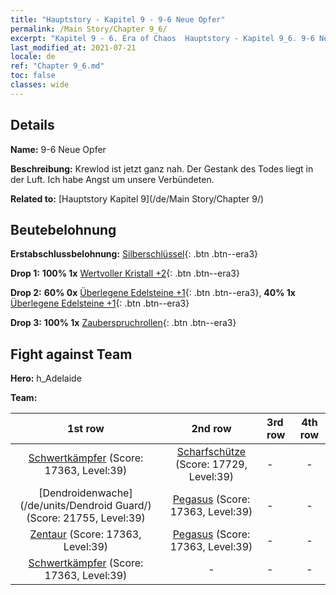 ```yaml
---
title: "Hauptstory - Kapitel 9 - 9-6 Neue Opfer"
permalink: /Main Story/Chapter 9_6/
excerpt: "Kapitel 9 - 6. Era of Chaos  Hauptstory - Kapitel 9_6. 9-6 Neue Opfer"
last_modified_at: 2021-07-21
locale: de
ref: "Chapter 9_6.md"
toc: false
classes: wide
---
```


## Details

 **Name:** 9-6 Neue Opfer

 **Beschreibung:** Krewlod ist jetzt ganz nah. Der Gestank des Todes liegt in der Luft. Ich habe Angst um unsere Verbündeten.

 **Related to:** [Hauptstory Kapitel 9](/de/Main Story/Chapter 9/)

## Beutebelohnung

 **Erstabschlussbelohnung:** [Silberschlüssel](/ItemsDE/con_693/){: .btn .btn--era3}

 **Drop 1:** **100% 1x** [Wertvoller Kristall +2](/ItemsDE/mat_31/){: .btn .btn--era3}

 **Drop 2:** **60% 0x** [Überlegene Edelsteine +1](/ItemsDE/mat_23/){: .btn .btn--era3}, **40% 1x** [Überlegene Edelsteine +1](/ItemsDE/mat_23/){: .btn .btn--era3}

 **Drop 3:** **100% 1x** [Zauberspruchrollen](/ItemsDE/con_694/){: .btn .btn--era3}


## Fight against Team
 **Hero:** h_Adelaide

 **Team:**


  | 1st row | 2nd row | 3rd row | 4th row |
  |:----:|:----:|:----|:----:|
  | [Schwertkämpfer](/de/units/Swordsman/) (Score: 17363, Level:39)  | [Scharfschütze](/de/units/Marksman/) (Score: 17729, Level:39)  | - | - |
  | [Dendroidenwache](/de/units/Dendroid Guard/) (Score: 21755, Level:39)  | [Pegasus](/de/units/Pegasus/) (Score: 17363, Level:39)  | - | - |
  | [Zentaur](/de/units/Centaur/) (Score: 17363, Level:39)  | [Pegasus](/de/units/Pegasus/) (Score: 17363, Level:39)  | - | - |
  | [Schwertkämpfer](/de/units/Swordsman/) (Score: 17363, Level:39)  | - | - | - |


